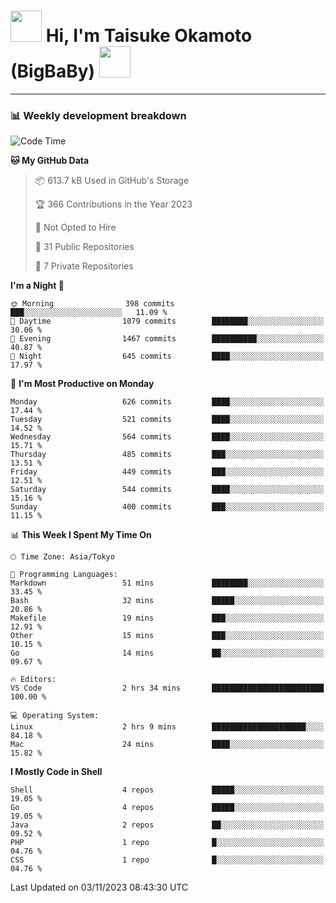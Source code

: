 <!-- Title -->
<h1>
    <img src="https://media.tenor.com/TlyRveJkgo4AAAAi/cloud-cloud-strife.gif" width="50"/> 
    Hi, I'm Taisuke Okamoto (BigBaBy) 
    <img src="https://media.tenor.com/TlyRveJkgo4AAAAi/cloud-cloud-strife.gif" width="50"/>
</h1>

---

<h3> 📊 Weekly development breakdown </h3>
<!-- waka-readme-stats -->

<!--START_SECTION:waka-->
![Code Time](http://img.shields.io/badge/Code%20Time-1%2C644%20hrs%2017%20mins-blue)

**🐱 My GitHub Data** 

> 📦 613.7 kB Used in GitHub's Storage 
 > 
> 🏆 366 Contributions in the Year 2023
 > 
> 🚫 Not Opted to Hire
 > 
> 📜 31 Public Repositories 
 > 
> 🔑 7 Private Repositories 
 > 
**I'm a Night 🦉** 

```text
🌞 Morning                398 commits         ███░░░░░░░░░░░░░░░░░░░░░░   11.09 % 
🌆 Daytime                1079 commits        ████████░░░░░░░░░░░░░░░░░   30.06 % 
🌃 Evening                1467 commits        ██████████░░░░░░░░░░░░░░░   40.87 % 
🌙 Night                  645 commits         ████░░░░░░░░░░░░░░░░░░░░░   17.97 % 
```
📅 **I'm Most Productive on Monday** 

```text
Monday                   626 commits         ████░░░░░░░░░░░░░░░░░░░░░   17.44 % 
Tuesday                  521 commits         ████░░░░░░░░░░░░░░░░░░░░░   14.52 % 
Wednesday                564 commits         ████░░░░░░░░░░░░░░░░░░░░░   15.71 % 
Thursday                 485 commits         ███░░░░░░░░░░░░░░░░░░░░░░   13.51 % 
Friday                   449 commits         ███░░░░░░░░░░░░░░░░░░░░░░   12.51 % 
Saturday                 544 commits         ████░░░░░░░░░░░░░░░░░░░░░   15.16 % 
Sunday                   400 commits         ███░░░░░░░░░░░░░░░░░░░░░░   11.15 % 
```


📊 **This Week I Spent My Time On** 

```text
🕑︎ Time Zone: Asia/Tokyo

💬 Programming Languages: 
Markdown                 51 mins             ████████░░░░░░░░░░░░░░░░░   33.45 % 
Bash                     32 mins             █████░░░░░░░░░░░░░░░░░░░░   20.86 % 
Makefile                 19 mins             ███░░░░░░░░░░░░░░░░░░░░░░   12.91 % 
Other                    15 mins             ███░░░░░░░░░░░░░░░░░░░░░░   10.15 % 
Go                       14 mins             ██░░░░░░░░░░░░░░░░░░░░░░░   09.67 % 

🔥 Editors: 
VS Code                  2 hrs 34 mins       █████████████████████████   100.00 % 

💻 Operating System: 
Linux                    2 hrs 9 mins        █████████████████████░░░░   84.18 % 
Mac                      24 mins             ████░░░░░░░░░░░░░░░░░░░░░   15.82 % 
```

**I Mostly Code in Shell** 

```text
Shell                    4 repos             █████░░░░░░░░░░░░░░░░░░░░   19.05 % 
Go                       4 repos             █████░░░░░░░░░░░░░░░░░░░░   19.05 % 
Java                     2 repos             ██░░░░░░░░░░░░░░░░░░░░░░░   09.52 % 
PHP                      1 repo              █░░░░░░░░░░░░░░░░░░░░░░░░   04.76 % 
CSS                      1 repo              █░░░░░░░░░░░░░░░░░░░░░░░░   04.76 % 
```




 Last Updated on 03/11/2023 08:43:30 UTC
<!--END_SECTION:waka-->

